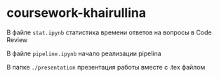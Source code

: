 # coursework-khairullina
В файле ```stat.ipynb``` статистика времени ответов на вопросы в Code Review

В файле ```pipeline.ipynb``` начало реализации pipelinа

В папке ```./presentation``` презентация работы вместе с .tex файлом

